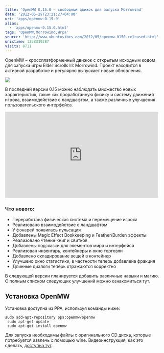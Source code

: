 ```yaml
---
title: 'OpenMW 0.15.0 – свободный движок для запуска Morrowind'
date: '2012-05-29T23:21:27+04:00'
uri: 'apps/openmw-0-15-0'
alias: 
  - 'apps/openmw-0.15.0.html'
tags: 'OpenMW,Morrowind,Игра'
source: 'http://www.ubuntuvibes.com/2012/05/openmw-0150-released.html'
unixtime: 1338319287
visits: 8711
---
```

OpenMW – кроссплатформенный движок с открытым исходным кодом для запуска игры Elder Scrolls III: Morrowind. Проект находится в активной разработке и регулярно выпускает новые обновления.

[![](img/2012/05/29/23-00/3238059446.jpg)](img/2012/05/29/23-00/3238059446.jpg)

В последней версии 0.15 можно наблюдать множество новых характеристик, такие как проработанную физику и систему движений игрока, взаимодействие с ландшафтом, а также различные улучшения пользовательского интерфейса.

<iframe width="500" height="281" src="http://www.youtube.com/embed/kkOCH6bWqeo" frameborder="0" allowfullscreen=""></iframe> 

### Что нового:

*   Переработана физическая система и перемещение игрока
*   Реализовано взаимодействие с ландшафтом
*   У фонарей появилась пульсация
*   Добавлены Magic Effect Bookkeeping и Feather/Burden эффекты
*   Реализовано чтение книг и свитков
*   Добавлены подсказки для элементов мира и интерфейса
*   Реализован инвентарь, контейнеры и окно торговли
*   Добавлено складирование вещей в контейнер
*   Улучшено окно статистики, в частности теперь добавлена фракция
*   Длинные диалоги теперь отражаются корректно

В следующей версии планируется добавить различные навыки и магию. С полным списком следующих улучшений можно ознакомиться тут.

## Установка OpenMW

Установка доступна из PPA, используя команды ниже:

```
sudo add-apt-repository ppa:openmw/openmw
 sudo apt-get update
 sudo apt-get install openmw
```

Для запуска необходимы файлы с оригинального CD диска, которые потребуется извлечь с помощью wine. Видеоинструкция, как это сделать, [доступна тут](http://youtu.be/nIk5gB-H9Hg).
